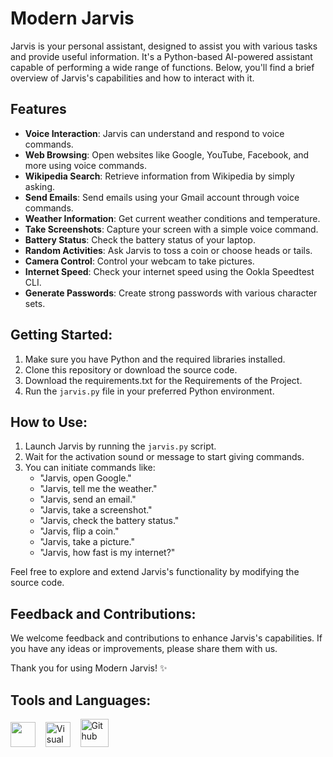 # Modern Jarvis

Jarvis is your personal assistant, designed to assist you with various tasks and provide useful information. It's a Python-based AI-powered assistant capable of performing a wide range of functions. Below, you'll find a brief overview of Jarvis's capabilities and how to interact with it.

## Features
- **Voice Interaction**: Jarvis can understand and respond to voice commands.
- **Web Browsing**: Open websites like Google, YouTube, Facebook, and more using voice commands.
- **Wikipedia Search**: Retrieve information from Wikipedia by simply asking.
- **Send Emails**: Send emails using your Gmail account through voice commands.
- **Weather Information**: Get current weather conditions and temperature.
- **Take Screenshots**: Capture your screen with a simple voice command.
- **Battery Status**: Check the battery status of your laptop.
- **Random Activities**: Ask Jarvis to toss a coin or choose heads or tails.
- **Camera Control**: Control your webcam to take pictures.
- **Internet Speed**: Check your internet speed using the Ookla Speedtest CLI.
- **Generate Passwords**: Create strong passwords with various character sets.

## Getting Started:

1. Make sure you have Python and the required libraries installed.
2. Clone this repository or download the source code.
3. Download the requirements.txt for the Requirements of the Project.
4. Run the `jarvis.py` file in your preferred Python environment.

## How to Use:

1. Launch Jarvis by running the `jarvis.py` script.
2. Wait for the activation sound or message to start giving commands.
3. You can initiate commands like:
   - "Jarvis, open Google."
   - "Jarvis, tell me the weather."
   - "Jarvis, send an email."
   - "Jarvis, take a screenshot."
   - "Jarvis, check the battery status."
   - "Jarvis, flip a coin."
   - "Jarvis, take a picture."
   - "Jarvis, how fast is my internet?"

Feel free to explore and extend Jarvis's functionality by modifying the source code.

## Feedback and Contributions:

We welcome feedback and contributions to enhance Jarvis's capabilities. If you have any ideas or improvements, please share them with us.

Thank you for using Modern Jarvis! ✨


## Tools and Languages:
[<img src="https://cdn.iconscout.com/icon/free/png-256/python-3521655-2945099.png" width="40px" />](https://www.python.org/) &nbsp;&nbsp;
[<img alt="Visual Studio Code" src="https://cdn.icon-icons.com/icons2/2107/PNG/512/file_type_vscode_icon_130084.png" width="40px" />](https://code.visualstudio.com/) &nbsp;&nbsp;
[<img alt="Github" src="https://cdn.freebiesupply.com/logos/large/2x/github-icon-logo-png-transparent.png" width="45px" />](https://code.visualstudio.com/)
